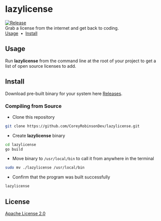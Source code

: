 # lazylicense
[![Release](https://github.com/CoreyRobinsonDev/lazylicense/actions/workflows/release.yml/badge.svg)](https://github.com/CoreyRobinsonDev/lazylicense/actions/workflows/release.yml)
<br>
Grab a license from the internet and get back to coding.
<br>
[Usage](#Usage) <span>&nbsp;•&nbsp;</span> [Install](#Install)

## Usage
Run **lazylicense** from the command line at the root of your project to get a list of open source licenses to add.

## Install
Download pre-built binary for your system here [Releases](https://github.com/CoreyRobinsonDev/lazylicense/releases).

### Compiling from Source
- Clone this repository
```bash
git clone https://github.com/CoreyRobinsonDev/lazylicense.git
```
- Create **lazylicense** binary
```bash
cd lazylicense
go build
```
- Move binary to <code>/usr/local/bin</code> to call it from anywhere in the terminal
```bash
sudo mv ./lazylicense /usr/local/bin
```
- Confirm that the program was built successfully
```bash
lazylicense
```

## License
[Apache License 2.0](./LICENSE)
